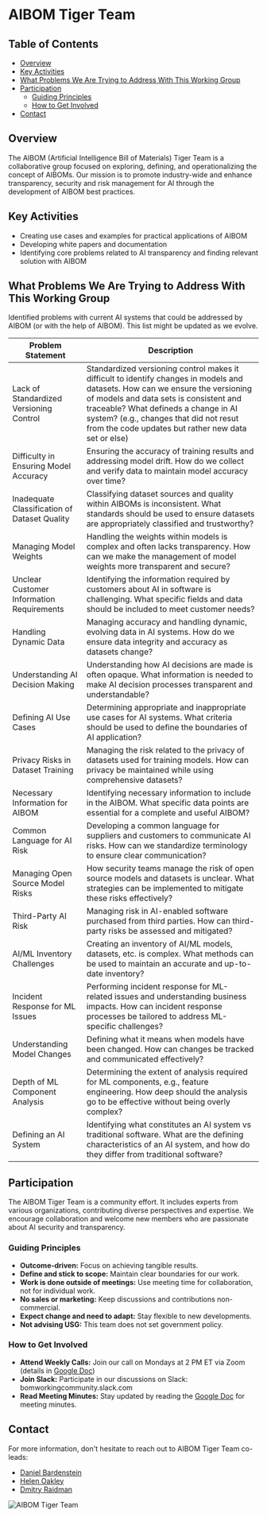 # AIBOM Tiger Team
## Table of Contents
- [Overview](#overview)
- [Key Activities](#key-activities)
- [What Problems We Are Trying to Address With This Working Group](#what-problems-we-are-trying-to-address-with-this-working-group)
- [Participation](#participation)
  - [Guiding Principles](#guiding-principles)
  - [How to Get Involved](#how-to-get-involved)
- [Contact](#contact)


## Overview
The AIBOM (Artificial Intelligence Bill of Materials) Tiger Team is a collaborative group focused on exploring, defining, and operationalizing the concept of AIBOMs. Our mission is to promote industry-wide and enhance transparency, security and risk management for AI through the development of AIBOM best practices. 

## Key Activities
- Creating use cases and examples for practical applications of AIBOM
- Developing white papers and documentation
- Identifying core problems related to AI transparency and finding relevant solution with AIBOM

## What Problems We Are Trying to Address With This Working Group
Identified problems with current AI systems that could be addressed by AIBOM (or with the help of AIBOM). This list might be updated as we evolve.

| **Problem Statement**                         | **Description**                                                                 |
|-----------------------------------------------|---------------------------------------------------------------------------------|
| Lack of Standardized Versioning Control       | Standardized versioning control makes it difficult to identify changes in models and datasets. How can we ensure the versioning of models and data sets is consistent and traceable? What defineds a change in AI system? (e.g., changes that did not resut from the code updates but rather new data set or else) |
| Difficulty in Ensuring Model Accuracy         | Ensuring the accuracy of training results and addressing model drift. How do we collect and verify data to maintain model accuracy over time? |
| Inadequate Classification of Dataset Quality  | Classifying dataset sources and quality within AIBOMs is inconsistent. What standards should be used to ensure datasets are appropriately classified and trustworthy? |
| Managing Model Weights                        | Handling the weights within models is complex and often lacks transparency. How can we make the management of model weights more transparent and secure? |
| Unclear Customer Information Requirements     | Identifying the information required by customers about AI in software is challenging. What specific fields and data should be included to meet customer needs? |
| Handling Dynamic Data                         | Managing accuracy and handling dynamic, evolving data in AI systems. How do we ensure data integrity and accuracy as datasets change? |
| Understanding AI Decision Making              | Understanding how AI decisions are made is often opaque. What information is needed to make AI decision processes transparent and understandable? |
| Defining AI Use Cases                         | Determining appropriate and inappropriate use cases for AI systems. What criteria should be used to define the boundaries of AI application? |
| Privacy Risks in Dataset Training             | Managing the risk related to the privacy of datasets used for training models. How can privacy be maintained while using comprehensive datasets? |
| Necessary Information for AIBOM               | Identifying necessary information to include in the AIBOM. What specific data points are essential for a complete and useful AIBOM? |
| Common Language for AI Risk                   | Developing a common language for suppliers and customers to communicate AI risks. How can we standardize terminology to ensure clear communication? |
| Managing Open Source Model Risks              | How security teams manage the risk of open source models and datasets is unclear. What strategies can be implemented to mitigate these risks effectively? |
| Third-Party AI Risk                           | Managing risk in AI-enabled software purchased from third parties. How can third-party risks be assessed and mitigated? |
| AI/ML Inventory Challenges                    | Creating an inventory of AI/ML models, datasets, etc. is complex. What methods can be used to maintain an accurate and up-to-date inventory? |
| Incident Response for ML Issues               | Performing incident response for ML-related issues and understanding business impacts. How can incident response processes be tailored to address ML-specific challenges? |
| Understanding Model Changes                   | Defining what it means when models have been changed. How can changes be tracked and communicated effectively? |
| Depth of ML Component Analysis                | Determining the extent of analysis required for ML components, e.g., feature engineering. How deep should the analysis go to be effective without being overly complex? |
| Defining an AI System                         | Identifying what constitutes an AI system vs traditional software. What are the defining characteristics of an AI system, and how do they differ from traditional software? |


## Participation
The AIBOM Tiger Team is a community effort. It includes experts from various organizations, contributing diverse perspectives and expertise. We encourage collaboration and welcome new members who are passionate about AI security and transparency.

### Guiding Principles
- **Outcome-driven:** Focus on achieving tangible results.
- **Define and stick to scope:** Maintain clear boundaries for our work.
- **Work is done outside of meetings:** Use meeting time for collaboration, not for individual work.
- **No sales or marketing:** Keep discussions and contributions non-commercial.
- **Expect change and need to adapt:** Stay flexible to new developments.
- **Not advising USG:** This team does not set government policy.

### How to Get Involved
- **Attend Weekly Calls:** Join our call on Mondays at 2 PM ET via Zoom (details in [Google Doc](https://docs.google.com/document/d/1vAbjjeWfgYzcsjgj8y5SjKl-n1DJvlBjbm2R5N_ciXk/edit?usp=sharing))
- **Join Slack:** Participate in our discussions on Slack: bomworkingcommunity.slack.com
- **Read Meeting Minutes:** Stay updated by reading the [Google Doc](https://docs.google.com/document/d/1vAbjjeWfgYzcsjgj8y5SjKl-n1DJvlBjbm2R5N_ciXk/edit?usp=sharing) for meeting minutes.

## Contact
For more information, don't hesitate to reach out to AIBOM Tiger Team co-leads:
- [Daniel Bardenstein](https://www.linkedin.com/in/bardenstein/)
- [Helen Oakley](https://www.linkedin.com/in/helen-oakley/)
- [Dmitry Raidman](https://www.linkedin.com/in/draidman/)

![AIBOM Tiger Team](https://github.com/aibom-workshop/AIBOM-Tiger-Team/blob/main/images/AIBOM-tiger-team.jpg?raw=true)
